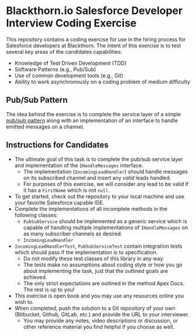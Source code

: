 # Blackthorn.io Salesforce Developer Interview Coding Exercise

This repository contains a coding exercise for use in the hiring process for Salesforce developers at Blackthorn. The intent of this exercise is to test several key areas of the candidates capabilities:
* Knowledge of Test Driven Development (TDD)
* Software Patterns (e.g., Pub/Sub)
* Use of common development tools (e.g., Git)
* Ability to work asynchronously on a coding problem of medium difficulty

## Pub/Sub Pattern

The idea behind the exercise is to complete the service layer of a simple [pub/sub pattern](https://www.enterpriseintegrationpatterns.com/patterns/messaging/PublishSubscribeChannel.html) along with an implementation of an interface to handle emitted messages on a channel.

## Instructions for Candidates

* The ultimate goal of this task is to complete the pub/sub service layer and implementation of the ```IHandleMessages``` interface.
    * The implementation (```IncomingLeadHandler```) should handle messages on its subscribed channel and insert any _valid_ leads handled.
    * For purposes of this exercise, we will consider any lead to be valid if it has a ```FirstName``` which is not ```null```.
* To get started, check out the repository to your local machine and use your favorite Salesforce capable IDE.
* Complete the implementations of all incomplete methods in the following classes:
    * ```PubSubService``` should be implemented as a generic service which is capable of handling multiple implementations of ```IHandleMessages``` on as many subscriber channels as desired.
    * ```IncomingLeadHandler```
* ```IncomingLeadHandlerTest```, ```PubSubServiceTest``` contain integration tests which should pass if the implementation is to specification.
    * Do not modify these test classes of this library in any way.
    * The tests make no assumptions about coding style or how you go about implementing the task, just that the outlined goals are achieved.
    * The only strict expectations are outlined in the method Apex Docs. The rest is up to you!
* This exercise is open book and you may use any resources online you wish to.
* When completed, push the solution to a Git repository of your own (Bitbucket, Github, GitLab, etc.) and provide the URL to your interviewer.
    * You may provide any notes, video descriptions or discussion, or other reference material you find helpful if you choose as well.